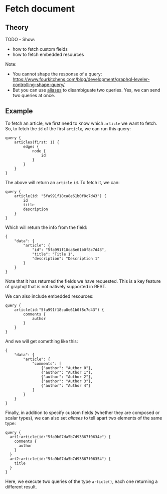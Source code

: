 # Fetch document

## Theory
TODO - Show:
* how to fetch custom fields
* how to fetch embedded resources

Note:
* You cannot shape the response of a query: https://www.fourkitchens.com/blog/development/graphql-leveler-controlling-shape-query/
* But you can use [aliases][Aliases] to disambiguate two queries. Yes, we can send two queries at once.

[Aliases]: https://graphql.org/learn/queries/#aliases


## Example

To fetch an article, we first need to know which `article` we want to fetch. So, to fetch the `id` of the first `article`, we can run this query:

```
query {
    articles(first: 1) {
        edges {
            node {
                id
            }
        }
    }
}
```

The above will return an `article` `id`. To fetch it, we can:

```
query {
    article(id: "5fa991f18ca8e61b0f8c7d43") {
        id
    	title
    	description
    }
}
```

Which will return the info from the field:

```
{
    "data": {
        "article": {
            "id": "5fa991f18ca8e61b0f8c7d43",
            "title": "Title 1",
            "description": "Description 1"
        }
    }
}
```

Note that it has returned the fields we have requested. This is a key feature of graphql that is not natively supported in REST.

We can also include embedded resources:

```
query {
    article(id:"5fa991f18ca8e61b0f8c7d43") {
        comments {
            author
        }
    }
}
```

And we will get something like this:

```
{
    "data": {
        "article": {
            "comments": [
                {"author": "Author 0"},
                {"author": "Author 1"},
                {"author": "Author 2"},
                {"author": "Author 3"},
                {"author": "Author 4"}
            ]
        }
    }
}
```

Finally, in addition to specify custom fields (whether they are composed or scalar types), we can also set _aliases_ to tell apart two elements of the same type:

```
query {
  art1:article(id:"5fa9b07da5b7d93867f0634e") {
    comments {
      author
    }
  }
  art2:article(id:"5fa9b07da5b7d93867f06354") {
    title
  }
}
```

Here, we execute two queries of the type `article()`, each one returning a different result.
